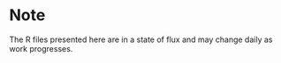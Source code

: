# Note
The R files presented here are in a state of flux and may change daily as work progresses.


